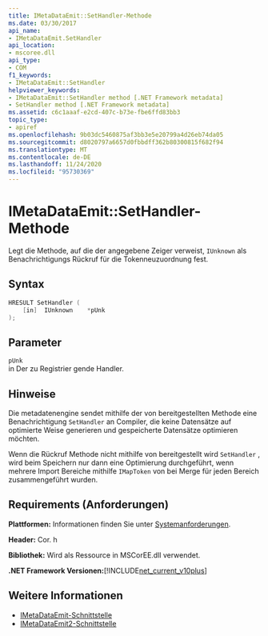 ```yaml
---
title: IMetaDataEmit::SetHandler-Methode
ms.date: 03/30/2017
api_name:
- IMetaDataEmit.SetHandler
api_location:
- mscoree.dll
api_type:
- COM
f1_keywords:
- IMetaDataEmit::SetHandler
helpviewer_keywords:
- IMetaDataEmit::SetHandler method [.NET Framework metadata]
- SetHandler method [.NET Framework metadata]
ms.assetid: c6c1aaaf-e2cd-407c-b73e-fbe6ffd83bb3
topic_type:
- apiref
ms.openlocfilehash: 9b03dc5460875af3bb3e5e20799a4d26eb74da05
ms.sourcegitcommit: d8020797a6657d0fbbdff362b80300815f682f94
ms.translationtype: MT
ms.contentlocale: de-DE
ms.lasthandoff: 11/24/2020
ms.locfileid: "95730369"
---
```

# <a name="imetadataemitsethandler-method"></a>IMetaDataEmit::SetHandler-Methode

Legt die Methode, auf die der angegebene Zeiger verweist, `IUnknown` als Benachrichtigungs Rückruf für die Tokenneuzuordnung fest.  
  
## <a name="syntax"></a>Syntax  
  
```cpp  
HRESULT SetHandler (
    [in]  IUnknown    *pUnk  
);  
```  
  
## <a name="parameters"></a>Parameter  

 `pUnk`  
 in Der zu Registrier gende Handler.  
  
## <a name="remarks"></a>Hinweise  

 Die metadatenengine sendet mithilfe der von bereitgestellten Methode eine Benachrichtigung `SetHandler` an Compiler, die keine Datensätze auf optimierte Weise generieren und gespeicherte Datensätze optimieren möchten.  
  
 Wenn die Rückruf Methode nicht mithilfe von bereitgestellt wird `SetHandler` , wird beim Speichern nur dann eine Optimierung durchgeführt, wenn mehrere Import Bereiche mithilfe `IMapToken` von bei Merge für jeden Bereich zusammengeführt wurden.  
  
## <a name="requirements"></a>Requirements (Anforderungen)  

 **Plattformen:** Informationen finden Sie unter [Systemanforderungen](../../get-started/system-requirements.md).  
  
 **Header:** Cor. h  
  
 **Bibliothek:** Wird als Ressource in MSCorEE.dll verwendet.  
  
 **.NET Framework Versionen:**[!INCLUDE[net_current_v10plus](../../../../includes/net-current-v10plus-md.md)]  
  
## <a name="see-also"></a>Weitere Informationen

- [IMetaDataEmit-Schnittstelle](imetadataemit-interface.md)
- [IMetaDataEmit2-Schnittstelle](imetadataemit2-interface.md)
